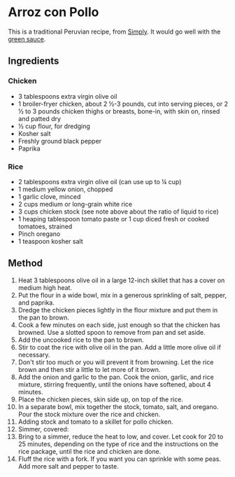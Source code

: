 # Arroz con Pollo # 

This is a traditional Peruvian recipe, from [Simply](https://www.simplyrecipes.com/recipes/arroz_con_pollo/). It would go well with the [green sauce](public/recipes/Mains/Meat/Peruvian-Style%20Grilled%20Chicken%20With%20Green%20Sauce.md).

## Ingredients ## 

### Chicken

- 3 tablespoons extra virgin olive oil
- 1 broiler-fryer chicken, about 2 ½-3 pounds, cut into serving pieces, or 2 ½ to 3 pounds chicken thighs or breasts, bone-in, with skin on, rinsed and patted dry
- ½ cup flour, for dredging
- Kosher salt
- Freshly ground black pepper
- Paprika

### Rice

- 2 tablespoons extra virgin olive oil (can use up to ¼ cup)
- 1 medium yellow onion, chopped
- 1 garlic clove, minced
- 2 cups medium or long-grain white rice
- 3 cups chicken stock (see note above about the ratio of liquid to rice)
- 1 heaping tablespoon tomato paste or 1 cup diced fresh or cooked tomatoes, strained
- Pinch oregano
- 1 teaspoon kosher salt

## Method ## 

1. Heat 3 tablespoons olive oil in a large 12-inch skillet that has a cover on medium high heat.
1. Put the flour in a wide bowl, mix in a generous sprinkling of salt, pepper, and paprika. 
1. Dredge the chicken pieces lightly in the flour mixture and put them in the pan to brown.
1. Cook a few minutes on each side, just enough so that the chicken has browned. Use a slotted spoon to remove from pan and set aside.
1. Add the uncooked rice to the pan to brown.
1. Stir to coat the rice with olive oil in the pan. Add a little more olive oil if necessary.
1. Don't stir too much or you will prevent it from browning. Let the rice brown and then stir a little to let more of it brown.
1. Add the onion and garlic to the pan. Cook the onion, garlic, and rice mixture, stirring frequently, until the onions have softened, about 4 minutes.
1. Place the chicken pieces, skin side up, on top of the rice.
1. In a separate bowl, mix together the stock, tomato, salt, and oregano. Pour the stock mixture over the rice and chicken.
1. Adding stock and tomato to a skillet for pollo chicken.
1. Simmer, covered:
1. Bring to a simmer, reduce the heat to low, and cover. Let cook for 20 to 25 minutes, depending on the type of rice and the instructions on the rice package, until the rice and chicken are done.
1. Fluff the rice with a fork. If you want you can sprinkle with some peas. Add more salt and pepper to taste.
